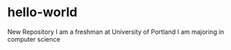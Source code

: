 # hello-world
New Repository
I am a freshman at University of Portland
I am majoring in computer science

